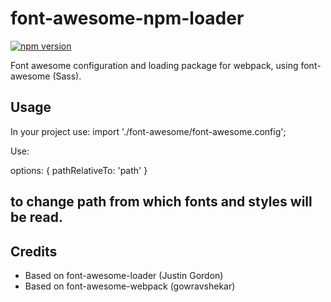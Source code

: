 # font-awesome-npm-loader

[![npm version](https://badge.fury.io/js/font-awesome-loader.svg)](https://badge.fury.io/js/font-awesome-loader)

Font awesome configuration and loading package for webpack, using font-awesome (Sass).

## Usage

In your project use: import './font-awesome/font-awesome.config';

Use:

options: {
  pathRelativeTo: 'path'
}

to change path from which fonts and styles will be read.
-----

## Credits

* Based on font-awesome-loader (Justin Gordon)
* Based on font-awesome-webpack (gowravshekar)
